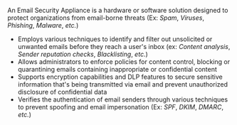 An Email Security Appliance is a hardware or software solution designed to protect organizations from email-borne threats (Ex: *Spam*, *Viruses*, *Phishing*, *Malware*, *etc.*)

* Employs various techniques to identify and filter out unsolicited or unwanted emails before they reach a user's inbox (ex: *Content analysis*, *Sender reputation checks*, *Blacklisting*, *etc.*)
* Allows administrators to enforce policies for content control, blocking or quarantining emails containing inappropriate or confidential content
* Supports encryption capabilities and DLP features to secure sensitive information that's being transmitted via email and prevent unauthorized disclosure of confidential data
* Verifies the authentication of email senders through various techniques to prevent spoofing and email impersonation (Ex: *SPF*, *DKIM*, *DMARC*, *etc.*)

